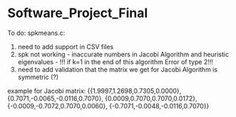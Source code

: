 # Software_Project_Final

To do:
spkmeans.c:
1. need to add support in CSV files
2. spk not working - inaccurate numbers in Jacobi Algorithm and heuristic eigenvalues - !!! if k=1 in the end of this algorithm Error of type 2!!!
3. need to add validation that the matrix we get for Jacobi Algorithm is symmetric (?)


example for Jacobi matrix:
{{1.9997,1.2698,0.7305,0.0000},
{0.7071,-0.0065,-0.0116,0.7070},
{0.0009,0.7070,0.7070,0.0172},
{-0.0009,-0.7072,0.7070,0.0060},
{-0.7071,-0.0048,-0.0116,0.7070}}